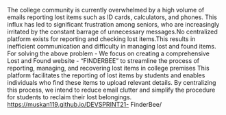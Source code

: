 The college community is currently overwhelmed by a high volume of emails reporting lost items such as ID cards, calculators, and phones. This influx has led to significant frustration among seniors, who are increasingly irritated by the constant barrage of unnecessary messages.No centralized platform exists for reporting and checking lost items.This results in inefficient communication and difficulty in managing lost and found items. For solving the above problem - We focus on creating a comprehensive Lost and Found website - “FINDERBEE” to streamline the process of reporting, managing, and recovering lost items in college premises This platform facilitates the reporting of lost items by students and enables individuals who find these items to upload relevant details. By centralizing this process, we intend to reduce email clutter and simplify the procedure for students to reclaim their lost belongings.
https://muskan119.github.io/DEVSPRINT21- FinderBee/
